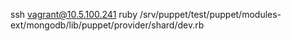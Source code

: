 ssh vagrant@10.5.100.241 ruby /srv/puppet/test/puppet/modules-ext/mongodb/lib/puppet/provider/shard/dev.rb